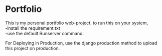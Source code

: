 # Portfolio
This is my personal portfolio web-project.
to run this on your system,\
-install the requirement.txt\
-use the default Runserver command.

For Deploying in Production, use the django production method to upload this project on production.

